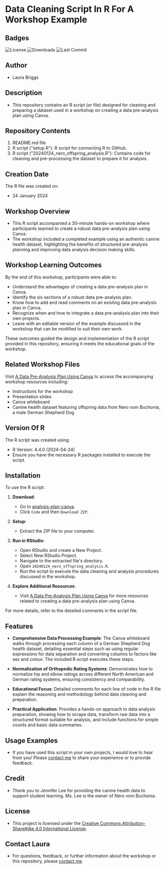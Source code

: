 # Data Cleaning Script In R For A Workshop Example

## Badges

![License](https://img.shields.io/badge/License-CC%20BY--SA%204.0-lightgrey.svg) <!-- License: CC BY-SA 4.0 -->
![Downloads](https://img.shields.io/github/downloads/lebriggs/analysis-plan-canva/total.svg) <!-- Total Downloads -->
![Last Commit](https://img.shields.io/github/last-commit/lebriggs/analysis-plan-canva.svg) <!-- Last Commit -->

## Author

* Laura Briggs

## Description

* This repository contains an R script (or file) designed for cleaning and preparing a dataset used in a workshop on creating a data pre-analysis plan using Canva.

## Repository Contents

1. README.md file
2. R script ("setup.R"): R script for connecting R to GitHub.
3. R script ("20240124_nero_offspring_analysis.R"): Contains code for cleaning and pre-processing the dataset to prepare it for analysis.

## Creation Date

The R file was created on:
* 24 January 2024

## Workshop Overview

* This R script accompanied a 30-minute hands-on workshop where participants learned to create a robust data pre-analysis plan using Canva. 
* The workshop included a completed example using an authentic canine health dataset, highlighting the benefits of structured pre-analysis planning and improving data analysis decision making skills.

## Workshop Learning Outcomes

By the end of this workshop, participants were able to:

- Understand the advantages of creating a data pre-analysis plan in Canva.
- Identify the six sections of a robust data pre-analysis plan.
- Know how to add and read comments on an existing data pre-analysis plan in Canva.
- Recognize when and how to integrate a data pre-analysis plan into their own projects.
- Leave with an editable version of the example discussed in the workshop that can be modified to suit their own work.

These outcomes guided the design and implementation of the R script provided in this repository, ensuring it meets the educational goals of the workshop.

## Related Workshop Files

Visit [A Data Pre-Analysis Plan Using Canva](https://lebriggs.com/talk/dataplan/) to access the accompanying workshop resources including:

* Instructions for the workshop
* Presentation slides
* Canva whiteboard
* Canine health dataset featuring offspring data from Nero vom Buchonia, a male German Shepherd Dog

## Version Of R

The R script was created using:

* R Version: 4.4.0 (2024-04-24)
* Ensure you have the necessary R packages installed to execute the script.

## Installation

To use the R script:

1. **Download**:
   - Go to [analysis-plan-canva](https://github.com/lebriggs/analysis-plan-canva).
   - Click `Code` and then `Download ZIP`.

2. **Setup**:
   - Extract the ZIP file to your computer.

3. **Run in RStudio**:
   - Open RStudio and create a New Project. 
   - Select New RStudio Project.
   - Navigate to the extracted file's directory.
   - Open `20240124_nero_offspring_analysis.R`.
   - Run the script to execute the data cleaning and analysis procedures discussed in the workshop.

4. **Explore Additional Resources**:
   - Visit [A Data Pre-Analysis Plan Using Canva](https://lebriggs.com/talk/dataplan/) for more resources related to creating a data pre-analysis plan using Canva.

For more details, refer to the detailed comments in the script file.

## Features

- **Comprehensive Data Processing Example**: The Canva whiteboard walks through processing each column of a German Shepherd Dog health dataset, detailing essential steps such as using regular expressions for data separation and converting columns to factors like sex and colour. The included R script executes these steps.

- **Normalization of Orthopedic Rating Systems**: Demonstrates how to normalize hip and elbow ratings across different North American and German rating systems, ensuring consistency and comparability.

- **Educational Focus**: Detailed comments for each line of code in the R file explain the reasoning and methodology behind data cleaning and preparation.

- **Practical Application**: Provides a hands-on approach to data analysis preparation, showing how to scrape data, transform raw data into a structured format suitable for analysis, and include functions for simple counts and basic data summaries.

## Usage Examples

* If you have used this script in your own projects, I would love to hear from you! Please [contact me](https://lebriggs.com/contact/) to share your experience or to provide feedback.

## Credit

* Thank you to Jennifer Lee for providing the canine health data to support student learning. Ms. Lee is the owner of Nero vom Buchonia.

## License

* This project is licensed under the [Creative Commons Attribution-ShareAlike 4.0 International License](https://creativecommons.org/licenses/by-sa/4.0/).

## Contact Laura

* For questions, feedback, or further information about the workshop or this repository, please [contact me](https://lebriggs.com/contact/).

